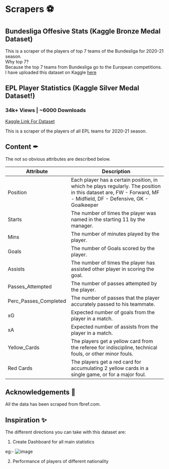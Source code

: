 # Scrapers ⚽
## Bundesliga Offesive Stats (Kaggle Bronze Medal Dataset)
This is a scraper of the players of top 7 teams of the Bundesliga for 2020-21 season.<br>
Why top 7?<br>
Because the top 7 teams from Bundesliga go to the European competitions.<br>
I have uploaded this dataset on Kaggle [here](https://www.kaggle.com/rajatrc1705/bundesliga-top-7-teams-offensive-stats)

## EPL Player Statistics (Kaggle Silver Medal Dataset!)
### 34k+ Views | ~6000 Downloads

[Kaggle Link For Dataset](https://www.kaggle.com/datasets/rajatrc1705/english-premier-league202021)

This is a scraper of the players of all EPL teams for 2020-21 season. <br>

## Content ✒

The not so obvious attributes are described below.

| Attribute | Description |
| --- | --- |
| Position | Each player has a certain position, in which he plays regularly. The position in this dataset are, FW - Forward, MF - Midfield, DF - Defensive, GK - Goalkeeper |
| Starts | The number of times the player was named in the starting 11 by the manager. |
| Mins | The number of minutes played by the player. |
| Goals | The number of Goals scored by the player. |
| Assists | The number of times the player has assisted other player in scoring the goal. |
| Passes_Attempted | The number of passes attempted by the player. |
| Perc_Passes_Completed | The number of passes that the player accurately passed to his teammate. |
| xG | Expected number of goals from the player in a match. |
| xA | Expected number of assists from the player in a match. |
| Yellow_Cards | The players get a yellow card from the referee for indiscipline, technical fouls, or other minor fouls. |
| Red Cards | The players get a red card for accumulating 2 yellow cards in a single game, or for a major foul. |   

## Acknowledgements 📜

All the data has been scraped from fbref.com. 

## Inspiration ✨

The different directions you can take with this dataset are:

1) Create Dashboard for all main statistics

eg:-
![image](https://user-images.githubusercontent.com/52173002/215266830-e5d31c54-fc19-4e81-942d-0b890debe42b.png)

2) Performance of players of different nationality

